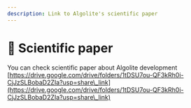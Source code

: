 ```yaml
---
description: Link to Algolite's scientific paper
---
```


# 📗 Scientific paper

You can check scientific paper about Algolite development [https://drive.google.com/drive/folders/1tDSU7ou-QF3kRh0i-CjJzSLBobaD2ZIa?usp=share\_link](https://drive.google.com/drive/folders/1tDSU7ou-QF3kRh0i-CjJzSLBobaD2ZIa?usp=share\_link)
